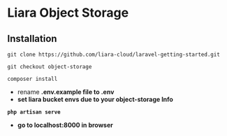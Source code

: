 # Liara Object Storage
## Installation
```
git clone https://github.com/liara-cloud/laravel-getting-started.git
```
```
git checkout object-storage
```
```
composer install
```
- rename <strong>.env.example</srtong> file to <strong>.env</strong>
- set liara bucket envs due to your object-storage Info
```
php artisan serve
```
- go to localhost:8000 in browser

